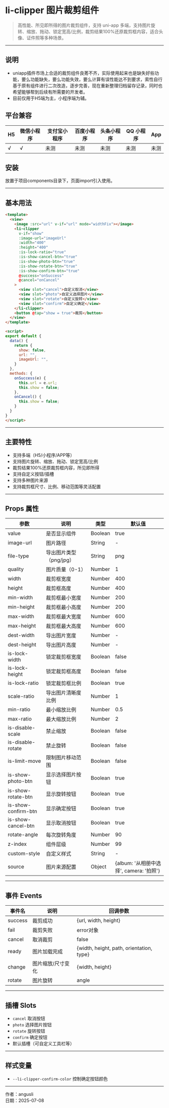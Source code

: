 # li-clipper 图片裁剪组件

> 高性能、所见即所得的图片裁剪组件，支持 uni-app 多端，支持图片旋转、缩放、拖动、锁定宽高/比例，裁剪结果100%还原裁剪框内容，适合头像、证件照等多种场景。

---

## 说明
- uniapp插件市场上合适的裁剪组件良莠不齐，实际使用起来也是缺失好些功能，要么功能缺失，要么功能失效，要么计算有误性能达不到要求，索性自行基于原有组件进行二次改造，逐步完善，现在重新整理归档留存记录，同时也希望能够帮到后续有所需要的开发者。
- 目前仅用于H5端为主，小程序端为辅。

## 平台兼容

| H5  | 微信小程序 | 支付宝小程序 | 百度小程序 | 头条小程序 | QQ 小程序 | App |
| --- | ---------- | ------------ | ---------- | ---------- | --------- | --- |
| √   | √          | 未测         | 未测       | 未测          | 未测      | 未测   |

## 安装

放置于项目components目录下，页面import引入使用。

---

## 基本用法

```html
<template>
  <view>
    <image :src="url" v-if="url" mode="widthFix"></image>
    <li-clipper
      v-if="show"
      :image-url="imageUrl"
      :width="400"
      :height="400"
      :is-lock-ratio="true"
      :is-show-cancel-btn="true"
      :is-show-photo-btn="true"
      :is-show-rotate-btn="true"
      :is-show-confirm-btn="true"
      @success="onSuccess"
      @cancel="onCancel"
    >
      <view slot="cancel">自定义取消</view>
      <view slot="photo">自定义选择图片</view>
      <view slot="rotate">自定义旋转</view>
      <view slot="confirm">自定义确定</view>
    </li-clipper>
    <button @tap="show = true">裁剪</button>
  </view>
</template>

<script>
export default {
  data() {
    return {
      show: false,
      url: "",
      imageUrl: "",
    }
  },
  methods: {
    onSuccess(e) {
      this.url = e.url;
      this.show = false;
    },
    onCancel() {
      this.show = false;
    }
  }
}
</script>
```

---

## 主要特性

- 支持多端（H5/小程序/APP等）
- 支持图片旋转、缩放、拖动、锁定宽高/比例
- 裁剪结果100%还原裁剪框内容，所见即所得
- 支持自定义按钮/插槽
- 支持多种图片来源
- 支持裁剪框尺寸、比例、移动范围等灵活配置

---

## Props 属性

| 参数              | 说明                       | 类型     | 默认值   |
| ----------------- | -------------------------- | -------- | -------- |
| value             | 是否显示组件               | Boolean  | true     |
| image-url         | 图片路径                   | String   | -        |
| file-type         | 导出图片类型（png/jpg）    | String   | png      |
| quality           | 图片质量（0-1）            | Number   | 1        |
| width             | 裁剪框宽度                 | Number   | 400      |
| height            | 裁剪框高度                 | Number   | 400      |
| min-width         | 裁剪框最小宽度             | Number   | 200      |
| min-height        | 裁剪框最小高度             | Number   | 200      |
| max-width         | 裁剪框最大宽度             | Number   | 600      |
| max-height        | 裁剪框最大高度             | Number   | 600      |
| dest-width        | 导出图片宽度               | Number   | -        |
| dest-height       | 导出图片高度               | Number   | -        |
| is-lock-width     | 锁定裁剪框宽度             | Boolean  | false    |
| is-lock-height    | 锁定裁剪框高度             | Boolean  | false    |
| is-lock-ratio     | 锁定裁剪框比例             | Boolean  | true     |
| scale-ratio       | 导出图片清晰度比例         | Number   | 1        |
| min-ratio         | 最小缩放比例               | Number   | 0.5      |
| max-ratio         | 最大缩放比例               | Number   | 2        |
| is-disable-scale  | 禁止缩放                   | Boolean  | false    |
| is-disable-rotate | 禁止旋转                   | Boolean  | false    |
| is-limit-move     | 限制图片移动范围           | Boolean  | false    |
| is-show-photo-btn | 显示选择图片按钮           | Boolean  | true     |
| is-show-rotate-btn| 显示旋转按钮               | Boolean  | true     |
| is-show-confirm-btn| 显示确定按钮              | Boolean  | true     |
| is-show-cancel-btn| 显示取消按钮               | Boolean  | true     |
| rotate-angle      | 每次旋转角度               | Number   | 90       |
| z-index           | 组件层级                   | Number   | 99       |
| custom-style      | 自定义样式                 | String   | -        |
| source            | 图片来源配置               | Object   | {album: '从相册中选择', camera: '拍照'} |

---

## 事件 Events

| 事件名  | 说明             | 回调参数                                 |
| ------- | ---------------- | ---------------------------------------- |
| success | 裁剪成功         | {url, width, height}                     |
| fail    | 裁剪失败         | error对象                                |
| cancel  | 取消裁剪         | false                                    |
| ready   | 图片加载完成     | {width, height, path, orientation, type} |
| change  | 图片缩放/尺寸变化| {width, height}                          |
| rotate  | 图片旋转         | angle                                    |

---

## 插槽 Slots

- `cancel` 取消按钮
- `photo` 选择图片按钮
- `rotate` 旋转按钮
- `confirm` 确定按钮
- 默认插槽（可自定义工具栏等）

---

## 样式变量

- `--li-clipper-confirm-color` 控制确定按钮颜色

---

作者：angusli  
日期：2025-07-08